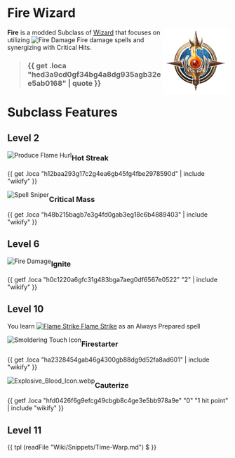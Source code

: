 # Fire Wizard

<img align="right" alt="Fire Wizard Class Icon" height="150" src="images/ClassIcons/Fire.png" />

**Fire** is a modded Subclass of [Wizard](https://bg3.wiki/wiki/Wizard) that focuses on utilizing <img src='https://bg3.wiki/w/images/8/84/Fire_Damage_Icon.png' height='25' align='top' alt='Fire Damage' /> Fire damage spells and synergizing with Critical Hits.
<h3>

> {{ get .loca "hed3a9cd0gf34bg4a8dg935agb32ee5ab0168" | quote }}

</h3>

# Subclass Features

## Level 2

<img src="https://bg3.wiki/w/images/6/60/Produce_Flame_Hurl_Icon.webp" height="40" align="left" alt="Produce Flame Hurl" />

### Hot Streak

{{ get .loca "h12baa293g17c2g4ea6gb45fg4fbe2978590d" | include "wikify" }}

<img src="https://bg3.wiki/w/images/b/b0/Spell_Sniper_Icon.webp" height="40" align="left" alt="Spell Sniper" />

### Critical Mass

{{ get .loca "h48b215bagb7e3g4fd0gab3eg18c6b4889403" | include "wikify" }}
  
## Level 6

<img src="https://bg3.wiki/w/images/f/f2/GenericIcon_DamageType_Fire.png" height="40" align="left" alt="Fire Damage" />

### Ignite

{{ getf .loca "h0c1220a6gfc31g483bga7aeg0df6567e0522" "2" | include "wikify" }}
  
## Level 10

You learn [<img src="https://bg3.wiki/w/images/b/b8/Flame_Strike_Icon.webp" height="25" align="top" alt="Flame Strike" /> Flame Strike](https://bg3.wiki/wiki/Flamestrike) as an Always Prepared spell

<img src="https://bg3.wiki/w/images/2/21/Smouldering_Touch_Icon.webp" height="40" align="left" alt="Smoldering Touch Icon" />

### Firestarter

{{ get .loca "ha2328454gab46g4300gb88dg9d52fa8ad601" | include "wikify" }}

<img src="https://bg3.wiki/w/images/8/8e/Explosive_Blood_Icon.webp" height="40" align="left" alt="Explosive_Blood_Icon.webp" />

### Cauterize

{{ getf .loca "hfd0426f6g9efcg49cbgb8c4ge3e5bb978a9e" "0" "1 hit point" | include "wikify" }}

## Level 11

{{ tpl (readFile "Wiki/Snippets/Time-Warp.md") $ }}